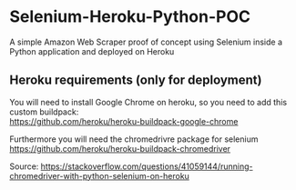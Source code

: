 # Selenium-Heroku-Python-POC
A simple Amazon Web Scraper proof of concept using Selenium inside a Python application and deployed on Heroku


## Heroku requirements (only for deployment)
You will need to install Google Chrome on heroku, so you need to add this custom buildpack:  
https://github.com/heroku/heroku-buildpack-google-chrome  

Furthermore you will need the chromedrivre package for selenium 
https://github.com/heroku/heroku-buildpack-chromedriver




Source: https://stackoverflow.com/questions/41059144/running-chromedriver-with-python-selenium-on-heroku
